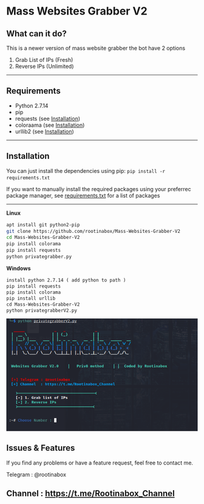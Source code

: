 # Mass Websites Grabber V2


## What can it do?
This is a newer version of mass website grabber 
the bot have 2 options
1. Grab List of IPs (Fresh)
2. Reverse IPs (Unlimited)

---

## Requirements
* Python 2.7.14
* pip
* requests (see [Installation](#Installation))
* coloraama (see [Installation](#Installation))
* urllib2 (see [Installation](#Installation))

---

## Installation
You can just install the dependencies using pip: `pip install -r requirements.txt`

If you want to manually install the required packages using your preferrec package manager, see [requirements.txt](requirements.txt) for a list of packages

---
**Linux**
```bash
apt install git python2-pip
git clone https://github.com/rootinabox/Mass-Websites-Grabber-V2
cd Mass-Websites-Grabber-V2 
pip install colorama
pip install requests
python privategrabber.py
```
**Windows**
```
install python 2.7.14 ( add python to path )
pip install requests
pip install colorama
pip install urllib
cd Mass-Websites-Grabber-V2
python privategrabberV2.py
```
<img src="banner.png">


## Issues & Features
If you find any problems or have a feature request, feel free to contact me.

Telegram : @rootinabox

Channel  : https://t.me/Rootinabox_Channel
---
